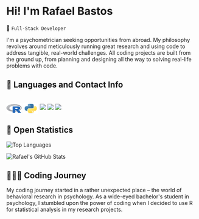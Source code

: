 #  Hi! I'm Rafael Bastos

🎯 `Full-Stack Developer`
 
I'm a psychometrician seeking opportunities from abroad. My philosophy revolves around meticulously running great research and using code to address tangible, real-world challenges. All coding projects are built from the ground up, from planning and designing all the way to solving real-life problems with code.

## 🤖 Languages and Contact Info
<div style="display: inline-block"><br>
  <img align="center" alt="Rafa-R" height="30" width="40" src="https://raw.githubusercontent.com/devicons/devicon/master/icons/r/r-original.svg">
  <img align="center" alt="Rafa-Python" height="30" width="40" src="https://raw.githubusercontent.com/devicons/devicon/master/icons/python/python-original.svg">
</div>

<div style="display: inline-block"><br>
 <a href="mailto:rafavsbastos@gmail.com"><img src="https://img.shields.io/badge/Gmail-D14836?style=for-the-badge&logo=gmail&logoColor=white" target="_blank"></a>
 <a href="https://www.linkedin.com/in/rafael-valdece-sousa-bastos/"><img src="https://img.shields.io/badge/LinkedIn-0077B5?style=for-the-badge&logo=linkedin&logoColor=white" target="_blank"></a>
 <a href="https://www.researchgate.net/profile/Rafael-Bastos-3"><img src="https://img.shields.io/badge/Research_Gate-00CCBB.svg?&style=for-the-badge&logo=ResearchGate&logoColor=white" target="_blank"></a>
</div>

## 🔭 Open Statistics
![Top Languages](https://github-readme-stats.vercel.app/api/top-langs/?username=rafavsbastos)

![Rafael's GitHub Stats](https://github-readme-stats.vercel.app/api?username=rafavsbastos&show_icons=true&theme=radical)

## 🧑🏻‍🏫 Coding Journey

My coding journey started in a rather unexpected place – the world of behavioral research in psychology. As a wide-eyed bachelor's student in psychology, I stumbled upon the power of coding when I decided to use R for statistical analysis in my research projects.
